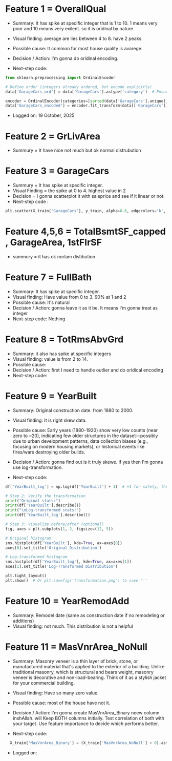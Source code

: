 # Feature 1 = OverallQual
- Summary: It has spike at specific integer that is 1 to 10. 1 means very poor and 10 means very exilent. so it is oridinal by nature
- Visual finding: average are lies between 4 to 8. have 2 peaks.
- Possible cause: It common for most house quality is avarege.
- Decision / Action: I'm gonna do oridinal encoding.

- Next-step code: 

```python 
from sklearn.preprocessing import OrdinalEncoder

# Define order (integers already ordered, but encode explicitly)
data['GarageCars_ord'] = data['GarageCars'].astype('category')  # Ensures order

encoder = OrdinalEncoder(categories=[sorted(data['GarageCars'].unique())])  # Enforce order
data['GarageCars_encoded'] = encoder.fit_transform(data[['GarageCars']])
```

- Logged on: 19 October, 2025

# Feature 2 = GrLivArea
- Summury = It have nice not much but ok normal distrubution

# Feature 3 = GarageCars
- Summury = It has spike at specific integer. 
- Visual Finding = the spike at 0 to 4. highest value in 2
- Decision = I gonna scatterplot it with saleprice and see if it linear or not. 
- Next-step code : 
```python 
plt.scatter(X_train['GarageCars'], y_train, alpha=0.6, edgecolors='k', linewidth=0.5)
 ```

# Feature 4,5,6 = TotalBsmtSF_capped , GarageArea,  1stFlrSF
- summury = it has ok norlam distibution

# Feature 7 = FullBath
- Summary: It has spike at specific integer.
- Visual finding: Have value from 0 to 3. 90% at 1 and 2
- Possible cause: It's natural
- Decision / Action: gonna leave it as it be. It means I'm gonna treat as integer
- Next-step code: Nothing

# Feature 8 = TotRmsAbvGrd
- Summary: it also has spike at specific integers
- Visual finding: value is from 2 to 14.
- Possible cause: 
- Decision / Action: first I need to handle outlier and do oridical encoding 
- Next-step code: 

# Feature 9 = YearBuilt
- Summary: Original construction date. from 1880 to 2000.
- Visual finding: It is right skew data.
- Possible cause: Early years (1880–1920) show very low counts (near zero to ~20), indicating few older structures in the dataset—possibly due to urban development patterns, data collection biases (e.g., focusing on modern housing markets), or historical events like fires/wars destroying older builds.
- Decision / Action: gonna find out is it truly skewe. if yes then I'm gonna use log-transformation. 

- Next-step code:
```python 
df['YearBuilt_log'] = np.log(df['YearBuilt'] + 1)  # +1 for safety, though not needed

# Step 2: Verify the transformation
print("Original stats:")
print(df['YearBuilt'].describe())
print("\nLog-transformed stats:")
print(df['YearBuilt_log'].describe())

# Step 3: Visualize before/after (optional)
fig, axes = plt.subplots(1, 2, figsize=(12, 5))

# Original histogram
sns.histplot(df['YearBuilt'], kde=True, ax=axes[0])
axes[0].set_title('Original Distribution')

# Log-transformed histogram
sns.histplot(df['YearBuilt_log'], kde=True, ax=axes[1])
axes[1].set_title('Log-Transformed Distribution')

plt.tight_layout()
plt.show()  # Or plt.savefig('transformation.png') to save '''
```

# Feature 10 = YearRemodAdd
- Summary: Remodel date (same as construction date if no remodeling or additions)
- Visual finding: not much. This distribution is not a helpful

# Feature 11 = MasVnrArea_NoNull
- Summary: Masonry veneer is a thin layer of brick, stone, or manufactured material that's applied to the exterior of a building. Unlike traditional masonry, which is structural and bears weight, masonry veneer is decorative and non-load-bearing. Think of it as a stylish jacket for your commercial building. 
- Visual finding: Have so many zero value.
- Possible cause: most of the house have not it.
- Decision / Action: I'm gonna create MasVnrArea_Binary neew column inshAllah.
will Keep BOTH columns initially. Test correlation of both with your target. Use feature importance to decide which performs better.
  
- Next-step code: 
```python
  X_train['MasVnrArea_Binary'] = (X_train['MasVnrArea_NoNull'] > 0).astype(int)
  ```
- Logged on: 